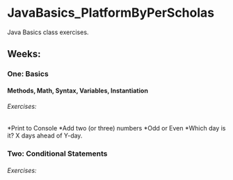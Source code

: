 # JavaBasics_PlatformByPerScholas
Java Basics class exercises. 

## Weeks:

### One: Basics
#### Methods, Math, Syntax, Variables, Instantiation
  ###### Exercises:
  *Print to Console
  *Add two (or three) numbers
  *Odd or Even
  *Which day is it? X days ahead of Y-day. 
  
### Two: Conditional Statements
  ###### Exercises:
